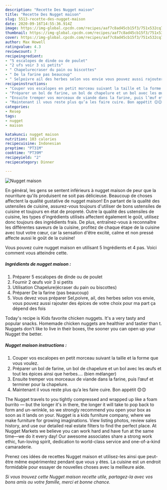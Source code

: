```yaml
---
description: "Recette Des Nugget maison"
title: "Recette Des Nugget maison"
slug: 5513-recette-des-nugget-maison
date: 2020-09-16T14:55:36.914Z
image: https://img-global.cpcdn.com/recipes/aaf7c8ad45cb15f3/751x532cq70/nugget-maison-photo-principale-de-la-recette.jpg
thumbnail: https://img-global.cpcdn.com/recipes/aaf7c8ad45cb15f3/751x532cq70/nugget-maison-photo-principale-de-la-recette.jpg
cover: https://img-global.cpcdn.com/recipes/aaf7c8ad45cb15f3/751x532cq70/nugget-maison-photo-principale-de-la-recette.jpg
author: Max Howell
ratingvalue: 4.3
reviewcount: 7
recipeingredient:
- "5 escalopes de dinde ou de poulet"
- "2 ufs voir 3 si petits"
- " Chapelurecraser du pain ou biscottes"
- " De la farine pas beaucoup"
- " Selpoivre ail des herbes selon vos envie vous pouvez aussi rajouter des pices de votre choix pour ma part a dpend des fois"
recipeinstructions:
- "Couper vos escalopes en petit morceau suivant la taille et la forme que vous voulez."
- "Préparer un bol de farine, un bol de chapelure et un bol avec les œufs et tout les épices ainsi que herbes.... (bien mélanger)"
- "Ensuite tremper vos morceaux de viande dans la farine, puis l’œuf et terminer pour la chapelure."
- "Maintenant il vous reste plus qu’a les faire cuire. Bon appétit 😊😊"
categories:
- Resep
tags:
- nugget
- maison

katakunci: nugget maison 
nutrition: 103 calories
recipecuisine: Indonesian
preptime: "PT31M"
cooktime: "PT39M"
recipeyield: "2"
recipecategory: Dinner

---
```



![Nugget maison](https://img-global.cpcdn.com/recipes/aaf7c8ad45cb15f3/751x532cq70/nugget-maison-photo-principale-de-la-recette.jpg)

En général, les gens se sentent inférieurs à nugget maison de peur que la nourriture qu'ils produisent ne soit pas délicieuse. Beaucoup de choses affectent la qualité gustative de nugget maison! En partant de la qualité des ustensiles de cuisine, assurez-vous toujours d'utiliser de bons ustensiles de cuisine et toujours en état de propreté. Outre la qualité des ustensiles de cuisine, les types d'ingrédients utilisés affectent également le goût, utilisez donc toujours des ingrédients frais. De plus, entraînez-vous à reconnaître les différentes saveurs de la cuisine, profitez de chaque étape de la cuisine avec tout votre cœur, car la sensation d'être excité, calme et non pressé affecte aussi le goût de la cuisine!

<!--inarticleads1-->

Vous pouvez cuire nugget maison en utilisant 5 Ingrédients et 4 pas. Voici comment vous atteindre cette.

##### Ingrédients de nugget maison :

1. Préparer 5 escalopes de dinde ou de poulet
1. Fournir 2 œufs voir 3 si petits
1. Utilisation  Chapelure(écraser du pain ou biscottes)
1. Préparer  De la farine (pas beaucoup)
1. Vous devez vous préparer  Sel,poivre, ail, des herbes selon vos envie, vous pouvez aussi rajouter des épices de votre choix pour ma part ça dépend des fois


Today&#39;s recipe is Kids favorite chicken nuggets. It&#39;s a very tasty and popular snacks. Homemade chicken nuggets are healthier and tastier than t. Nuggets don&#39;t like to live in their boxes, the sooner you can open up your Nugget the better. 

<!--inarticleads2-->

##### Nugget maison instructions :

1. Couper vos escalopes en petit morceau suivant la taille et la forme que vous voulez.
1. Préparer un bol de farine, un bol de chapelure et un bol avec les œufs et tout les épices ainsi que herbes.... (bien mélanger)
1. Ensuite tremper vos morceaux de viande dans la farine, puis l’œuf et terminer pour la chapelure.
1. Maintenant il vous reste plus qu’a les faire cuire. Bon appétit 😊😊


The Nugget travels to you tightly compressed and wrapped up like a foam burrito — but the longer it&#39;s in there, the longer it will take to pop back to form and un-wrinkle, so we strongly recommend you open your box as soon as it lands on your. Nugget is a kids furniture company, where we make furniture for growing imaginations. View listing photos, review sales history, and use our detailed real estate filters to find the perfect place. At Nugget Markets we believe you can work hard and have fun at the same time—we do it every day! Our awesome associates share a strong work ethic, fun-loving spirit, dedication to world-class service and one-of-a-kind camaraderie. 

<!--inarticleads1-->

<p>
Prenez ces idées de recettes Nugget maison et utilisez-les ainsi que peut-être même expérimentez pendant que vous y êtes. La cuisine est un endroit formidable pour essayer de nouvelles choses avec la meilleure aide.
</p>

<p>
<i>Si vous trouvez cette Nugget maison recette utile, partagez-la avec vos bons amis ou votre famille, merci et bonne chance.</i>
</p>
